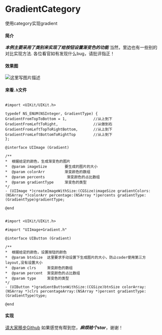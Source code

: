 # GradientCategory
使用category实现gradient

#### 简介
***本例主要采用了类别来实现了给按钮设置渐变色的功能***
当然，里边也有一些别的对比实现方法.
各位看官如有发现什么bug，请批评指正！

#### 效果图
![这里写图片描述](http://img.blog.csdn.net/20170317172223810?watermark/2/text/aHR0cDovL2Jsb2cuY3Nkbi5uZXQvd3d3d3d3d3d3d3d3ZGk=/font/5a6L5L2T/fontsize/400/fill/I0JBQkFCMA==/dissolve/70/gravity/SouthEast)


#### 来看`.h`文件
```

#import <UIKit/UIKit.h>

typedef NS_ENUM(NSInteger, GradientType) {
GradientFromTopToBottom = 1,            //从上到下
GradientFromLeftToRight,                //从做到右
GradientFromLeftTopToRightBottom,       //从上到下
GradientFromLeftBottomToRightTop        //从上到下
};

@interface UIImage (Gradient)

/**
*  根据给定的颜色，生成渐变色的图片
*  @param imageSize        要生成的图片的大小
*  @param colorArr         渐变颜色的数组
*  @param percents          渐变颜色的占比数组
*  @param gradientType     渐变色的类型
*/
- (UIImage *)createImageWithSize:(CGSize)imageSize gradientColors:(NSArray *)colorArr percentage:(NSArray *)percents gradientType:(GradientType)gradientType;

@end


#import <UIKit/UIKit.h>

#import "UIImage+Gradient.h"

@interface UIButton (Gradient)

/**
*  根据给定的颜色，设置按钮的颜色
*  @param btnSize  这里要求手动设置下生成图片的大小，防止coder使用第三方layout,没有设置大小
*  @param clrs     渐变颜色的数组
*  @param percent  渐变颜色的占比数组
*  @param type     渐变色的类型
*/
- (UIButton *)gradientButtonWithSize:(CGSize)btnSize colorArray:(NSArray *)clrs percentageArray:(NSArray *)percent gradientType:(GradientType)type;

@end
```

#### 实现
[请大家移步Github](https://github.com/WooNoah/GradientCategory)
如果感觉有帮到您，***麻烦给个star***，谢谢！
